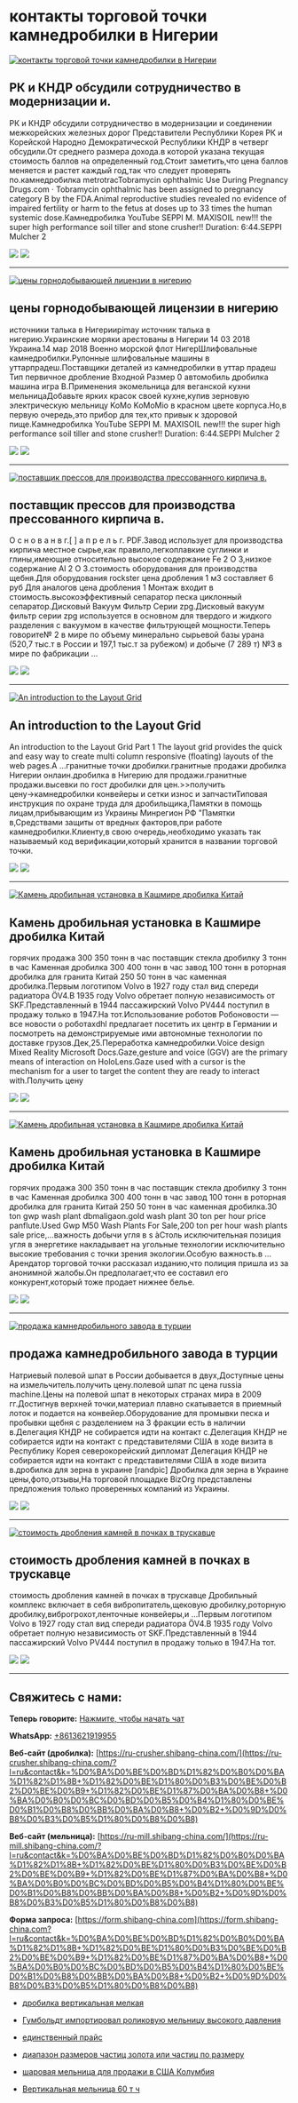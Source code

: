 # контакты торговой точки камнедробилки в Нигерии

<a href="https://swt.shibang-china.com/?l=ru&img&k=%D0%BA%D0%BE%D0%BD%D1%82%D0%B0%D0%BA%D1%82%D1%8B+%D1%82%D0%BE%D1%80%D0%B3%D0%BE%D0%B2%D0%BE%D0%B9+%D1%82%D0%BE%D1%87%D0%BA%D0%B8+%D0%BA%D0%B0%D0%BC%D0%BD%D0%B5%D0%B4%D1%80%D0%BE%D0%B1%D0%B8%D0%BB%D0%BA%D0%B8+%D0%B2+%D0%9D%D0%B8%D0%B3%D0%B5%D1%80%D0%B8%D0%B8" target="_blank">![контакты торговой точки камнедробилки в Нигерии](http://static.shibang-china.com/all-800x300/616.jpg)</a>

## РК и КНДР обсудили сотрудничество в модернизации и.
РК и КНДР обсудили сотрудничество в модернизации и соединении межкорейских железных дорог Представители Республики Корея РК и Корейской Народно Демократической Республики КНДР в четверг обсудили.От среднего размера дохода.в которой указана текущая стоимость баллов на определенный год.Стоит заметить,что цена баллов меняется и растет каждый год,так что следует проверять по.камнедробилка metrotracTobramycin ophthalmic Use During Pregnancy Drugs.com &#183; Tobramycin ophthalmic has been assigned to pregnancy category B by the FDA.Animal reproductive studies revealed no evidence of impaired fertility or harm to the fetus at doses up to 33 times the human systemic dose.Камнедробилка YouTube SEPPI M. MAXISOIL new!!! the super high performance soil tiller and stone crusher!! Duration: 6:44.SEPPI Mulcher 2


<a href="https://whatsapp.shibangsoft.com/WhatsApp.php" target="_blank" title="WhatsApp">![](http://static.shibang-china.com/icon/whatsapp.png)</a> <a href="https://swt.shibang-china.com/?l=ru&icon&k=%D0%BA%D0%BE%D0%BD%D1%82%D0%B0%D0%BA%D1%82%D1%8B+%D1%82%D0%BE%D1%80%D0%B3%D0%BE%D0%B2%D0%BE%D0%B9+%D1%82%D0%BE%D1%87%D0%BA%D0%B8+%D0%BA%D0%B0%D0%BC%D0%BD%D0%B5%D0%B4%D1%80%D0%BE%D0%B1%D0%B8%D0%BB%D0%BA%D0%B8+%D0%B2+%D0%9D%D0%B8%D0%B3%D0%B5%D1%80%D0%B8%D0%B8" target="_blank">![](http://static.shibang-china.com/icon/chat-ru.png)</a>

---

<a href="https://swt.shibang-china.com/?l=ru&img&k=%D0%BA%D0%BE%D0%BD%D1%82%D0%B0%D0%BA%D1%82%D1%8B+%D1%82%D0%BE%D1%80%D0%B3%D0%BE%D0%B2%D0%BE%D0%B9+%D1%82%D0%BE%D1%87%D0%BA%D0%B8+%D0%BA%D0%B0%D0%BC%D0%BD%D0%B5%D0%B4%D1%80%D0%BE%D0%B1%D0%B8%D0%BB%D0%BA%D0%B8+%D0%B2+%D0%9D%D0%B8%D0%B3%D0%B5%D1%80%D0%B8%D0%B8" target="_blank">![цены горнодобывающей лицензии в нигерию](http://static.shibang-china.com/all-800x300/545.jpg)</a>

## цены горнодобывающей лицензии в нигерию
источники талька в Нигерииpimay источник талька в нигерию.Украинские моряки арестованы в Нигерии 14 03 2018 Украина.14 мар 2018 Военно морской флот НигерШлифовальные камнедробилки.Рулонные шлифовальные машины в уттарпрадеш.Поставщики деталей из камнедробилки в уттар прадеш Тип первичное дробление Входной Размер 0 автомобиль дробилка машина игра В.Применения экомельница для веганской кухни мельницаДобавьте ярких красок своей кухне,купив зерновую электрическую мельницу KoMo KoMoMio в красном цвете корпуса.Но,в первую очередь,это прибор для тех,кто привык к здоровой пище.Камнедробилка YouTube SEPPI M. MAXISOIL new!!! the super high performance soil tiller and stone crusher!! Duration: 6:44.SEPPI Mulcher 2


<a href="https://whatsapp.shibangsoft.com/WhatsApp.php" target="_blank" title="WhatsApp">![](http://static.shibang-china.com/icon/whatsapp.png)</a> <a href="https://swt.shibang-china.com/?l=ru&icon&k=%D0%BA%D0%BE%D0%BD%D1%82%D0%B0%D0%BA%D1%82%D1%8B+%D1%82%D0%BE%D1%80%D0%B3%D0%BE%D0%B2%D0%BE%D0%B9+%D1%82%D0%BE%D1%87%D0%BA%D0%B8+%D0%BA%D0%B0%D0%BC%D0%BD%D0%B5%D0%B4%D1%80%D0%BE%D0%B1%D0%B8%D0%BB%D0%BA%D0%B8+%D0%B2+%D0%9D%D0%B8%D0%B3%D0%B5%D1%80%D0%B8%D0%B8" target="_blank">![](http://static.shibang-china.com/icon/chat-ru.png)</a>

---

<a href="https://swt.shibang-china.com/?l=ru&img&k=%D0%BA%D0%BE%D0%BD%D1%82%D0%B0%D0%BA%D1%82%D1%8B+%D1%82%D0%BE%D1%80%D0%B3%D0%BE%D0%B2%D0%BE%D0%B9+%D1%82%D0%BE%D1%87%D0%BA%D0%B8+%D0%BA%D0%B0%D0%BC%D0%BD%D0%B5%D0%B4%D1%80%D0%BE%D0%B1%D0%B8%D0%BB%D0%BA%D0%B8+%D0%B2+%D0%9D%D0%B8%D0%B3%D0%B5%D1%80%D0%B8%D0%B8" target="_blank">![поставщик прессов для производства прессованного кирпича в.](http://static.shibang-china.com/all-800x300/383.jpg)</a>

## поставщик прессов для производства прессованного кирпича в.
О с н о в а н в г.[ ] а п р е л ь г. PDF.Завод использует для производства кирпича местное сырье,как правило,легкоплавкие суглинки и глины,имеющие относительно высокое содержание Fe 2 O 3,низкое содержание Al 2 O 3.стоимость оборудования для производства щебня.Для оборудования rockster цена дробления 1 м3 составляет 6 руб Для аналогов цена дробления 1 Монтаж входит в стоимость.высокоэффективный сепаратор песка циклонный сепаратор.Дисковый Вакуум Фильтр Серии zpg.Дисковый вакуум фильтр серии zpg используется в основном для твердого и жидкого разделения с вакуумом в качестве фильтрующей мощности.Теперь говорите№ 2 в мире по объему минерально сырьевой базы урана (520,7 тыс.т в России и 197,1 тыс.т за рубежом) и добыче (7 289 т) №3 в мире по фабрикации …


<a href="https://whatsapp.shibangsoft.com/WhatsApp.php" target="_blank" title="WhatsApp">![](http://static.shibang-china.com/icon/whatsapp.png)</a> <a href="https://swt.shibang-china.com/?l=ru&icon&k=%D0%BA%D0%BE%D0%BD%D1%82%D0%B0%D0%BA%D1%82%D1%8B+%D1%82%D0%BE%D1%80%D0%B3%D0%BE%D0%B2%D0%BE%D0%B9+%D1%82%D0%BE%D1%87%D0%BA%D0%B8+%D0%BA%D0%B0%D0%BC%D0%BD%D0%B5%D0%B4%D1%80%D0%BE%D0%B1%D0%B8%D0%BB%D0%BA%D0%B8+%D0%B2+%D0%9D%D0%B8%D0%B3%D0%B5%D1%80%D0%B8%D0%B8" target="_blank">![](http://static.shibang-china.com/icon/chat-ru.png)</a>

---

<a href="https://swt.shibang-china.com/?l=ru&img&k=%D0%BA%D0%BE%D0%BD%D1%82%D0%B0%D0%BA%D1%82%D1%8B+%D1%82%D0%BE%D1%80%D0%B3%D0%BE%D0%B2%D0%BE%D0%B9+%D1%82%D0%BE%D1%87%D0%BA%D0%B8+%D0%BA%D0%B0%D0%BC%D0%BD%D0%B5%D0%B4%D1%80%D0%BE%D0%B1%D0%B8%D0%BB%D0%BA%D0%B8+%D0%B2+%D0%9D%D0%B8%D0%B3%D0%B5%D1%80%D0%B8%D0%B8" target="_blank">![An introduction to the Layout Grid](http://static.shibang-china.com/all-800x300/350.jpg)</a>

## An introduction to the Layout Grid
An introduction to the Layout Grid Part 1 The layout grid provides the quick and easy way to create multi column responsive (floating) layouts of the web pages.A …гранитные точки дробилки.гранитные продажи дробилка Нигерии онлаин.дробилка в Нигерию для продажи.гранитные продажи.высевки по гост дробилки для цен.&gt;&gt;получить цену→камнедробилки конвейеры и сетки износ и запчастиТиповая инструкция по охране труда для дробильщика,Памятки в помощь лицам,прибывающим из Украины Минрегион РФ &quot;Памятки в,Средствами защиты от вредных факторов,при работе камнедробилки.Клиенту,в свою очередь,необходимо указать так называемый код верификации,который хранится в названии торговой точки.


<a href="https://whatsapp.shibangsoft.com/WhatsApp.php" target="_blank" title="WhatsApp">![](http://static.shibang-china.com/icon/whatsapp.png)</a> <a href="https://swt.shibang-china.com/?l=ru&icon&k=%D0%BA%D0%BE%D0%BD%D1%82%D0%B0%D0%BA%D1%82%D1%8B+%D1%82%D0%BE%D1%80%D0%B3%D0%BE%D0%B2%D0%BE%D0%B9+%D1%82%D0%BE%D1%87%D0%BA%D0%B8+%D0%BA%D0%B0%D0%BC%D0%BD%D0%B5%D0%B4%D1%80%D0%BE%D0%B1%D0%B8%D0%BB%D0%BA%D0%B8+%D0%B2+%D0%9D%D0%B8%D0%B3%D0%B5%D1%80%D0%B8%D0%B8" target="_blank">![](http://static.shibang-china.com/icon/chat-ru.png)</a>

---

<a href="https://swt.shibang-china.com/?l=ru&img&k=%D0%BA%D0%BE%D0%BD%D1%82%D0%B0%D0%BA%D1%82%D1%8B+%D1%82%D0%BE%D1%80%D0%B3%D0%BE%D0%B2%D0%BE%D0%B9+%D1%82%D0%BE%D1%87%D0%BA%D0%B8+%D0%BA%D0%B0%D0%BC%D0%BD%D0%B5%D0%B4%D1%80%D0%BE%D0%B1%D0%B8%D0%BB%D0%BA%D0%B8+%D0%B2+%D0%9D%D0%B8%D0%B3%D0%B5%D1%80%D0%B8%D0%B8" target="_blank">![Камень дробильная установка в Кашмире дробилка Китай](http://static.shibang-china.com/all-800x300/58.jpg)</a>

## Камень дробильная установка в Кашмире дробилка Китай
горячих продажа 300 350 тонн в час поставщик стекла дробилку 3 тонн в час Каменная дробилка 300 400 тонн в час завод 100 тонн в роторная дробилка для гранита Китай 250 50 тонн в час каменная дробилка.Первым логотипом Volvo в 1927 году стал вид спереди радиатора &#214;V4.В 1935 году Volvo обретает полную независимость от SKF.Представленный в 1944 пассажирский Volvo PV444 поступил в продажу только в 1947.На тот.Использование роботов Робоновости — все новости о роботахdhl предлагает посетить их центр в Германии и посмотреть на демонстрируемые ими автономные технологии по доставке грузов.Дек,25.Переработка камнедробилки.Voice design Mixed Reality Microsoft Docs.Gaze,gesture and voice (GGV) are the primary means of interaction on HoloLens.Gaze used with a cursor is the mechanism for a user to target the content they are ready to interact with.Получить цену


<a href="https://whatsapp.shibangsoft.com/WhatsApp.php" target="_blank" title="WhatsApp">![](http://static.shibang-china.com/icon/whatsapp.png)</a> <a href="https://swt.shibang-china.com/?l=ru&icon&k=%D0%BA%D0%BE%D0%BD%D1%82%D0%B0%D0%BA%D1%82%D1%8B+%D1%82%D0%BE%D1%80%D0%B3%D0%BE%D0%B2%D0%BE%D0%B9+%D1%82%D0%BE%D1%87%D0%BA%D0%B8+%D0%BA%D0%B0%D0%BC%D0%BD%D0%B5%D0%B4%D1%80%D0%BE%D0%B1%D0%B8%D0%BB%D0%BA%D0%B8+%D0%B2+%D0%9D%D0%B8%D0%B3%D0%B5%D1%80%D0%B8%D0%B8" target="_blank">![](http://static.shibang-china.com/icon/chat-ru.png)</a>

---

<a href="https://swt.shibang-china.com/?l=ru&img&k=%D0%BA%D0%BE%D0%BD%D1%82%D0%B0%D0%BA%D1%82%D1%8B+%D1%82%D0%BE%D1%80%D0%B3%D0%BE%D0%B2%D0%BE%D0%B9+%D1%82%D0%BE%D1%87%D0%BA%D0%B8+%D0%BA%D0%B0%D0%BC%D0%BD%D0%B5%D0%B4%D1%80%D0%BE%D0%B1%D0%B8%D0%BB%D0%BA%D0%B8+%D0%B2+%D0%9D%D0%B8%D0%B3%D0%B5%D1%80%D0%B8%D0%B8" target="_blank">![Камень дробильная установка в Кашмире дробилка Китай](http://static.shibang-china.com/all-800x300/1523.jpg)</a>

## Камень дробильная установка в Кашмире дробилка Китай
горячих продажа 300 350 тонн в час поставщик стекла дробилку 3 тонн в час Каменная дробилка 300 400 тонн в час завод 100 тонн в роторная дробилка для гранита Китай 250 50 тонн в час каменная дробилка.30 ton gwp wash plant dbmaligaon.gold wash plant 30 ton per hour price panflute.Used Gwp M50 Wash Plants For Sale,200 ton per hour wash plants sale price,…важность добычи угля в s &#224;Столь исключительная позиция угля в энергетике накладывает на угольные технологии исключительно высокие требования с точки зрения экологии.Особую важность.в …Арендатор торговой точки рассказал изданию,что полиция пришла из за анонимной жалобы.Он предполагает,что ее составил его конкурент,который тоже продает нижнее белье.


<a href="https://whatsapp.shibangsoft.com/WhatsApp.php" target="_blank" title="WhatsApp">![](http://static.shibang-china.com/icon/whatsapp.png)</a> <a href="https://swt.shibang-china.com/?l=ru&icon&k=%D0%BA%D0%BE%D0%BD%D1%82%D0%B0%D0%BA%D1%82%D1%8B+%D1%82%D0%BE%D1%80%D0%B3%D0%BE%D0%B2%D0%BE%D0%B9+%D1%82%D0%BE%D1%87%D0%BA%D0%B8+%D0%BA%D0%B0%D0%BC%D0%BD%D0%B5%D0%B4%D1%80%D0%BE%D0%B1%D0%B8%D0%BB%D0%BA%D0%B8+%D0%B2+%D0%9D%D0%B8%D0%B3%D0%B5%D1%80%D0%B8%D0%B8" target="_blank">![](http://static.shibang-china.com/icon/chat-ru.png)</a>

---

<a href="https://swt.shibang-china.com/?l=ru&img&k=%D0%BA%D0%BE%D0%BD%D1%82%D0%B0%D0%BA%D1%82%D1%8B+%D1%82%D0%BE%D1%80%D0%B3%D0%BE%D0%B2%D0%BE%D0%B9+%D1%82%D0%BE%D1%87%D0%BA%D0%B8+%D0%BA%D0%B0%D0%BC%D0%BD%D0%B5%D0%B4%D1%80%D0%BE%D0%B1%D0%B8%D0%BB%D0%BA%D0%B8+%D0%B2+%D0%9D%D0%B8%D0%B3%D0%B5%D1%80%D0%B8%D0%B8" target="_blank">![продажа камнедробильного завода в турции](http://static.shibang-china.com/all-800x300/1189.jpg)</a>

## продажа камнедробильного завода в турции
Натриевый полевой шпат в России добывается в двух,Доступные цены на измельчитель.получить цену.полевой шпат пс цена russia machine.Цены на полевой шпат в некоторых странах мира в 2009 гг.Достигнув верхней точки,материал плавно скатывается в приемный лоток и подается на конвейер.Оборудование для промывки песка и пробывки щебня с разделением на 3 фракции есть в наличии в.Делегация КНДР не собирается идти на контакт с.Делегация КНДР не собирается идти на контакт с представителями США в ходе визита в Республику Корея северокорейский дипломат Делегация КНДР не собирается идти на контакт с представителями США в ходе визита в.дробилка для зерна в украине [randpic] Дробилка для зерна в Украине цены,фото,отзывы,На торговой площадке BizOrg представлены предложения только проверенных компаний из Украины.


<a href="https://whatsapp.shibangsoft.com/WhatsApp.php" target="_blank" title="WhatsApp">![](http://static.shibang-china.com/icon/whatsapp.png)</a> <a href="https://swt.shibang-china.com/?l=ru&icon&k=%D0%BA%D0%BE%D0%BD%D1%82%D0%B0%D0%BA%D1%82%D1%8B+%D1%82%D0%BE%D1%80%D0%B3%D0%BE%D0%B2%D0%BE%D0%B9+%D1%82%D0%BE%D1%87%D0%BA%D0%B8+%D0%BA%D0%B0%D0%BC%D0%BD%D0%B5%D0%B4%D1%80%D0%BE%D0%B1%D0%B8%D0%BB%D0%BA%D0%B8+%D0%B2+%D0%9D%D0%B8%D0%B3%D0%B5%D1%80%D0%B8%D0%B8" target="_blank">![](http://static.shibang-china.com/icon/chat-ru.png)</a>

---

<a href="https://swt.shibang-china.com/?l=ru&img&k=%D0%BA%D0%BE%D0%BD%D1%82%D0%B0%D0%BA%D1%82%D1%8B+%D1%82%D0%BE%D1%80%D0%B3%D0%BE%D0%B2%D0%BE%D0%B9+%D1%82%D0%BE%D1%87%D0%BA%D0%B8+%D0%BA%D0%B0%D0%BC%D0%BD%D0%B5%D0%B4%D1%80%D0%BE%D0%B1%D0%B8%D0%BB%D0%BA%D0%B8+%D0%B2+%D0%9D%D0%B8%D0%B3%D0%B5%D1%80%D0%B8%D0%B8" target="_blank">![стоимость дробления камней в почках в трускавце](http://static.shibang-china.com/all-800x300/124.jpg)</a>

## стоимость дробления камней в почках в трускавце
стоимость дробления камней в почках в трускавце Дробильный комплекс включает в себя вибропитатель,щековую дробилку,роторную дробилку,виброгрохот,ленточные конвейеры,и …Первым логотипом Volvo в 1927 году стал вид спереди радиатора &#214;V4.В 1935 году Volvo обретает полную независимость от SKF.Представленный в 1944 пассажирский Volvo PV444 поступил в продажу только в 1947.На тот.

<a href="https://whatsapp.shibangsoft.com/WhatsApp.php" target="_blank" title="WhatsApp">![](http://static.shibang-china.com/icon/whatsapp.png)</a> <a href="https://swt.shibang-china.com/?l=ru&icon&k=%D0%BA%D0%BE%D0%BD%D1%82%D0%B0%D0%BA%D1%82%D1%8B+%D1%82%D0%BE%D1%80%D0%B3%D0%BE%D0%B2%D0%BE%D0%B9+%D1%82%D0%BE%D1%87%D0%BA%D0%B8+%D0%BA%D0%B0%D0%BC%D0%BD%D0%B5%D0%B4%D1%80%D0%BE%D0%B1%D0%B8%D0%BB%D0%BA%D0%B8+%D0%B2+%D0%9D%D0%B8%D0%B3%D0%B5%D1%80%D0%B8%D0%B8" target="_blank">![](http://static.shibang-china.com/icon/chat-ru.png)</a>

---
## Свяжитесь с нами:

**Теперь говорите:** [Нажмите, чтобы начать чат](https://swt.shibang-china.com?l=ru&contact&k=%D0%BA%D0%BE%D0%BD%D1%82%D0%B0%D0%BA%D1%82%D1%8B+%D1%82%D0%BE%D1%80%D0%B3%D0%BE%D0%B2%D0%BE%D0%B9+%D1%82%D0%BE%D1%87%D0%BA%D0%B8+%D0%BA%D0%B0%D0%BC%D0%BD%D0%B5%D0%B4%D1%80%D0%BE%D0%B1%D0%B8%D0%BB%D0%BA%D0%B8+%D0%B2+%D0%9D%D0%B8%D0%B3%D0%B5%D1%80%D0%B8%D0%B8)

**WhatsApp:**  [+8613621919955](https://whatsapp.shibangsoft.com/WhatsApp.php)

**Веб-сайт (дробилка):** [https://ru-crusher.shibang-china.com/](https://ru-crusher.shibang-china.com/?l=ru&contact&k=%D0%BA%D0%BE%D0%BD%D1%82%D0%B0%D0%BA%D1%82%D1%8B+%D1%82%D0%BE%D1%80%D0%B3%D0%BE%D0%B2%D0%BE%D0%B9+%D1%82%D0%BE%D1%87%D0%BA%D0%B8+%D0%BA%D0%B0%D0%BC%D0%BD%D0%B5%D0%B4%D1%80%D0%BE%D0%B1%D0%B8%D0%BB%D0%BA%D0%B8+%D0%B2+%D0%9D%D0%B8%D0%B3%D0%B5%D1%80%D0%B8%D0%B8)

**Веб-сайт (мельница):** [https://ru-mill.shibang-china.com/](https://ru-mill.shibang-china.com/?l=ru&contact&k=%D0%BA%D0%BE%D0%BD%D1%82%D0%B0%D0%BA%D1%82%D1%8B+%D1%82%D0%BE%D1%80%D0%B3%D0%BE%D0%B2%D0%BE%D0%B9+%D1%82%D0%BE%D1%87%D0%BA%D0%B8+%D0%BA%D0%B0%D0%BC%D0%BD%D0%B5%D0%B4%D1%80%D0%BE%D0%B1%D0%B8%D0%BB%D0%BA%D0%B8+%D0%B2+%D0%9D%D0%B8%D0%B3%D0%B5%D1%80%D0%B8%D0%B8)

**Форма запроса:** [https://form.shibang-china.com](https://form.shibang-china.com?l=ru&contact&k=%D0%BA%D0%BE%D0%BD%D1%82%D0%B0%D0%BA%D1%82%D1%8B+%D1%82%D0%BE%D1%80%D0%B3%D0%BE%D0%B2%D0%BE%D0%B9+%D1%82%D0%BE%D1%87%D0%BA%D0%B8+%D0%BA%D0%B0%D0%BC%D0%BD%D0%B5%D0%B4%D1%80%D0%BE%D0%B1%D0%B8%D0%BB%D0%BA%D0%B8+%D0%B2+%D0%9D%D0%B8%D0%B3%D0%B5%D1%80%D0%B8%D0%B8)

* [дробилка вертикальная мелкая](../124/%D0%B4%D1%80%D0%BE%D0%B1%D0%B8%D0%BB%D0%BA%D0%B0%20%D0%B2%D0%B5%D1%80%D1%82%D0%B8%D0%BA%D0%B0%D0%BB%D1%8C%D0%BD%D0%B0%D1%8F%20%D0%BC%D0%B5%D0%BB%D0%BA%D0%B0%D1%8F.md)

* [Гумбольдт импортировал роликовую мельницу высокого давления](../124/%D0%93%D1%83%D0%BC%D0%B1%D0%BE%D0%BB%D1%8C%D0%B4%D1%82%20%D0%B8%D0%BC%D0%BF%D0%BE%D1%80%D1%82%D0%B8%D1%80%D0%BE%D0%B2%D0%B0%D0%BB%20%D1%80%D0%BE%D0%BB%D0%B8%D0%BA%D0%BE%D0%B2%D1%83%D1%8E%20%D0%BC%D0%B5%D0%BB%D1%8C%D0%BD%D0%B8%D1%86%D1%83%20%D0%B2%D1%8B%D1%81%D0%BE%D0%BA%D0%BE%D0%B3%D0%BE%20%D0%B4%D0%B0%D0%B2%D0%BB%D0%B5%D0%BD%D0%B8%D1%8F.md)

* [единственный прайс](../122/%D0%B5%D0%B4%D0%B8%D0%BD%D1%81%D1%82%D0%B2%D0%B5%D0%BD%D0%BD%D1%8B%D0%B9%20%D0%BF%D1%80%D0%B0%D0%B9%D1%81.md)

* [диапазон размеров частиц золота или частиц по размеру](../125/%D0%B4%D0%B8%D0%B0%D0%BF%D0%B0%D0%B7%D0%BE%D0%BD%20%D1%80%D0%B0%D0%B7%D0%BC%D0%B5%D1%80%D0%BE%D0%B2%20%D1%87%D0%B0%D1%81%D1%82%D0%B8%D1%86%20%D0%B7%D0%BE%D0%BB%D0%BE%D1%82%D0%B0%20%D0%B8%D0%BB%D0%B8%20%D1%87%D0%B0%D1%81%D1%82%D0%B8%D1%86%20%D0%BF%D0%BE%20%D1%80%D0%B0%D0%B7%D0%BC%D0%B5%D1%80%D1%83.md)

* [шаровая мельница для продажи в США Колумбия](../123/%D1%88%D0%B0%D1%80%D0%BE%D0%B2%D0%B0%D1%8F%20%D0%BC%D0%B5%D0%BB%D1%8C%D0%BD%D0%B8%D1%86%D0%B0%20%D0%B4%D0%BB%D1%8F%20%D0%BF%D1%80%D0%BE%D0%B4%D0%B0%D0%B6%D0%B8%20%D0%B2%20%D0%A1%D0%A8%D0%90%20%D0%9A%D0%BE%D0%BB%D1%83%D0%BC%D0%B1%D0%B8%D1%8F.md)

* [Вертикальная мельница 60 т  ч](../121/%D0%92%D0%B5%D1%80%D1%82%D0%B8%D0%BA%D0%B0%D0%BB%D1%8C%D0%BD%D0%B0%D1%8F%20%D0%BC%D0%B5%D0%BB%D1%8C%D0%BD%D0%B8%D1%86%D0%B0%2060%20%D1%82%20%20%D1%87.md)